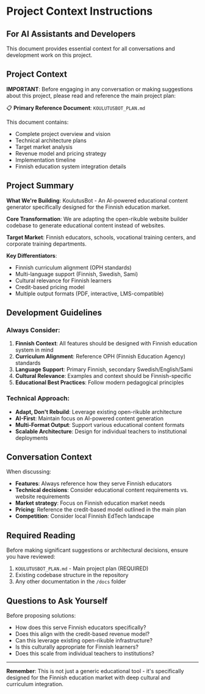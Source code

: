 # Project Context Instructions

## For AI Assistants and Developers

This document provides essential context for all conversations and development work on this project.

## Project Context

**IMPORTANT**: Before engaging in any conversation or making suggestions about this project, please read and reference the main project plan:

📋 **Primary Reference Document**: `KOULUTUSBOT_PLAN.md`

This document contains:
- Complete project overview and vision
- Technical architecture plans  
- Target market analysis
- Revenue model and pricing strategy
- Implementation timeline
- Finnish education system integration details

## Project Summary

**What We're Building**: KoulutusBot - An AI-powered educational content generator specifically designed for the Finnish education market.

**Core Transformation**: We are adapting the open-rikuble website builder codebase to generate educational content instead of websites.

**Target Market**: Finnish educators, schools, vocational training centers, and corporate training departments.

**Key Differentiators**:
- Finnish curriculum alignment (OPH standards)
- Multi-language support (Finnish, Swedish, Sami)
- Cultural relevance for Finnish learners
- Credit-based pricing model
- Multiple output formats (PDF, interactive, LMS-compatible)

## Development Guidelines

### Always Consider:
1. **Finnish Context**: All features should be designed with Finnish education system in mind
2. **Curriculum Alignment**: Reference OPH (Finnish Education Agency) standards
3. **Language Support**: Primary Finnish, secondary Swedish/English/Sami
4. **Cultural Relevance**: Examples and context should be Finnish-specific
5. **Educational Best Practices**: Follow modern pedagogical principles

### Technical Approach:
- **Adapt, Don't Rebuild**: Leverage existing open-rikuble architecture
- **AI-First**: Maintain focus on AI-powered content generation
- **Multi-Format Output**: Support various educational content formats
- **Scalable Architecture**: Design for individual teachers to institutional deployments

## Conversation Context

When discussing:
- **Features**: Always reference how they serve Finnish educators
- **Technical decisions**: Consider educational content requirements vs. website requirements
- **Market strategy**: Focus on Finnish education market needs
- **Pricing**: Reference the credit-based model outlined in the main plan
- **Competition**: Consider local Finnish EdTech landscape

## Required Reading

Before making significant suggestions or architectural decisions, ensure you have reviewed:

1. `KOULUTUSBOT_PLAN.md` - Main project plan (REQUIRED)
2. Existing codebase structure in the repository
3. Any other documentation in the `/docs` folder

## Questions to Ask Yourself

Before proposing solutions:
- How does this serve Finnish educators specifically?
- Does this align with the credit-based revenue model?
- Can this leverage existing open-rikuble infrastructure?
- Is this culturally appropriate for Finnish learners?
- Does this scale from individual teachers to institutions?

---

**Remember**: This is not just a generic educational tool - it's specifically designed for the Finnish education market with deep cultural and curriculum integration.